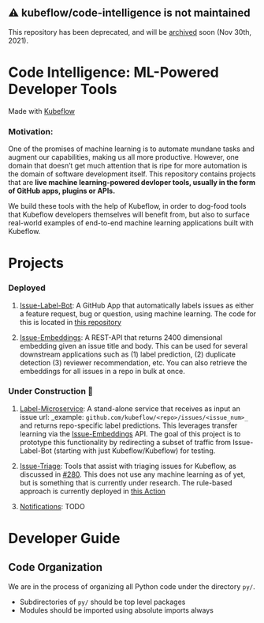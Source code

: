 ## :warning: **kubeflow/code-intelligence is not maintained**

This repository has been deprecated, and will be [archived](https://github.com/kubeflow/community/issues/479) soon (Nov 30th, 2021). 



# Code Intelligence: ML-Powered Developer Tools
Made with [Kubeflow](https://www.kubeflow.org/)

### **Motivation:**
One of the promises of machine learning is to automate mundane tasks and augment our capabilities, making us all more productive.  However, one domain that doesn’t get much attention that is ripe for more automation is the domain of software development itself.  This repository contains projects that are **live machine learning-powered devloper tools, usually in the form of GitHub apps, plugins or APIs.**  

We build these tools with the help of Kubeflow, in order to dog-food tools that Kubeflow developers themselves will benefit from, but also to surface real-world examples of end-to-end machine learning applications built with Kubeflow.

# Projects

### Deployed

1. [Issue-Label-Bot](https://github.com/marketplace/issue-label-bot): A GitHub App that automatically labels issues as either a feature request, bug or question, using machine learning.  The code for this is located in [this repository](https://github.com/machine-learning-apps/Issue-Label-Bot)

2. [Issue-Embeddings](/Issue_Embeddings): A REST-API that returns 2400 dimensional embedding given an issue title and body.  This can be used for several downstream applications such as (1) label prediction, (2) duplicate detection (3) reviewer recommendation, etc.  You can also retrieve the embeddings for all issues in a repo in bulk at once.


### Under Construction :construction:

1. [Label-Microservice](/Label_Microservice): A stand-alone service that receives as input an issue url: _example: `github.com/kubeflow/<repo>/issues/<issue_num>_` and returns repo-specific label predictions.  This leverages transfer learning via the [Issue-Embeddings](/Issue_Embeddings) API.  The goal of this project is to prototype this functionality by redirecting a subset of traffic from Issue-Label-Bot (starting with just Kubeflow/Kubeflow) for testing.

3. [Issue-Triage](/Issue_Triage): Tools that assist with triaging issues for Kubeflow, as discussed in [#280](https://github.com/kubeflow/community/issues/280).  This does not use any machine learning as of yet, but is something that is currently under research.  The rule-based approach is currently deployed in [this Action](https://github.com/kubeflow/code-intelligence/tree/master/Issue_Triage/action)


3. [Notifications](/Notifications): TODO


# Developer Guide

## Code Organization

We are in the process of organizing all Python code under the directory `py/`. 

* Subdirectories of `py/` should be top level packages
* Modules should be imported using absolute imports always
